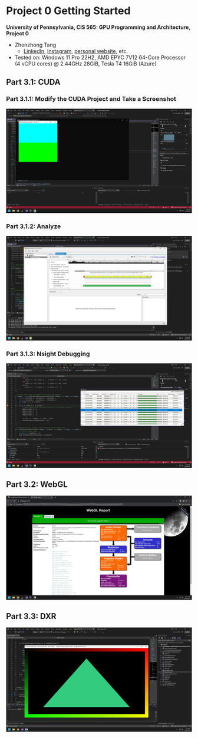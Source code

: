 Project 0 Getting Started
====================

**University of Pennsylvania, CIS 565: GPU Programming and Architecture, Project 0**

* Zhenzhong Tang
  * [LinkedIn](https://www.linkedin.com/in/zhenzhong-anthony-tang-82334a210), [Instagram](https://instagram.com/zhenzhong_anthony_tang/), [personal website](https://toytag.net/), etc.
* Tested on: Windows 11 Pro 22H2, AMD EPYC 7V12 64-Core Processor (4 vCPU cores) @ 2.44GHz 28GiB, Tesla T4 16GiB (Azure)

<!-- ### (TODO: Your README)

Include screenshots, analysis, etc. (Remember, this is public, so don't put
anything here that you don't want to share with the world.) -->

## Part 3.1: CUDA

### Part 3.1.1: Modify the CUDA Project and Take a Screenshot
![](images/Screenshot%202023-08-24%20075555.png)

### Part 3.1.2: Analyze
![](images/Screenshot%202023-08-24%20122737.png)

### Part 3.1.3: Nsight Debugging
![](images/Screenshot%202023-08-24%20125430.png)

## Part 3.2: WebGL
![](images/InkedScreenshot%202023-08-24%20125749_LI.jpg)

## Part 3.3: DXR
![](images/Screenshot%202023-08-24%20131359.png)
